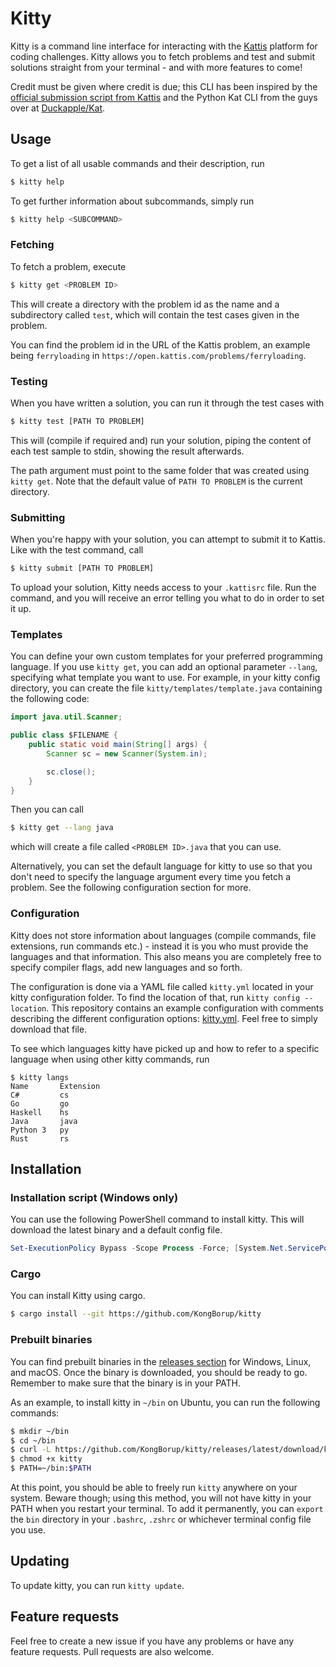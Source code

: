 # Kitty
Kitty is a command line interface for interacting with the [Kattis](https://open.kattis.com) platform for coding challenges. Kitty allows you to fetch problems and test and submit solutions straight from your terminal - and with more features to come!

Credit must be given where credit is due; this CLI has been inspired by the [official submission script from Kattis](https://open.kattis.com/help/submit) and the Python Kat CLI from the guys over at [Duckapple/Kat](https://github.com/Duckapple/Kat).

## Usage
To get a list of all usable commands and their description, run
```sh
$ kitty help
```
To get further information about subcommands, simply run
```sh
$ kitty help <SUBCOMMAND>
```

### Fetching
To fetch a problem, execute
```sh
$ kitty get <PROBLEM ID>
```
This will create a directory with the problem id as the name and a subdirectory called `test`, which will contain the test cases given in the problem.

You can find the problem id in the URL of the Kattis problem, an example being `ferryloading` in `https://open.kattis.com/problems/ferryloading`.

### Testing
When you have written a solution, you can run it through the test cases with
```sh
$ kitty test [PATH TO PROBLEM]
```
This will (compile if required and) run your solution, piping the content of each test sample to stdin, showing the result afterwards.

The path argument must point to the same folder that was created using `kitty get`. Note that the default value of `PATH TO PROBLEM` is the current directory.

### Submitting
When you're happy with your solution, you can attempt to submit it to Kattis. Like with the test command, call
```sh
$ kitty submit [PATH TO PROBLEM]
```
To upload your solution, Kitty needs access to your `.kattisrc` file. Run the command, and you will receive an error telling you what to do in order to set it up.

### Templates
You can define your own custom templates for your preferred programming language. If you use `kitty get`, you can add an optional parameter `--lang`, specifying what template you want to use. For example, in your kitty config directory, you can create the file `kitty/templates/template.java` containing the following code:
```java
import java.util.Scanner;

public class $FILENAME {
    public static void main(String[] args) {
        Scanner sc = new Scanner(System.in);

        sc.close();
    }
}
```
Then you can call
```sh
$ kitty get --lang java
```
which will create a file called `<PROBLEM ID>.java` that you can use.

Alternatively, you can set the default language for kitty to use so that you don't need to specify the language argument every time you fetch a problem. See the following configuration section for more.

### Configuration
Kitty does not store information about languages (compile commands, file extensions, run commands etc.) - instead it is you who must provide the languages and that information. This also means you are completely free to specify compiler flags, add new languages and so forth.

The configuration is done via a YAML file called `kitty.yml` located in your kitty configuration folder. To find the location of that, run `kitty config --location`. This repository contains an example configuration with comments describing the different configuration options: [kitty.yml](https://github.com/avborup/kitty/blob/master/kitty.yml). Feel free to simply download that file.

To see which languages kitty have picked up and how to refer to a specific language when using other kitty commands, run
```
$ kitty langs
Name       Extension
C#         cs
Go         go
Haskell    hs
Java       java
Python 3   py
Rust       rs
```

## Installation
### Installation script (Windows only)
You can use the following PowerShell command to install kitty. This will download the latest binary and a default config file.

```powershell
Set-ExecutionPolicy Bypass -Scope Process -Force; [System.Net.ServicePointManager]::SecurityProtocol = [System.Net.ServicePointManager]::SecurityProtocol -bor 3072; iex ((New-Object System.Net.WebClient).DownloadString('https://github.com/Duckth/kitty/blob/master/scripts/install.ps1'))
```
### Cargo
You can install Kitty using cargo.
```sh
$ cargo install --git https://github.com/KongBorup/kitty
```

### Prebuilt binaries
You can find prebuilt binaries in the [releases section](https://github.com/KongBorup/kitty/releases) for Windows, Linux, and macOS. Once the binary is downloaded, you should be ready to go. Remember to make sure that the binary is in your PATH.

As an example, to install kitty in `~/bin` on Ubuntu, you can run the following commands:
```sh
$ mkdir ~/bin
$ cd ~/bin
$ curl -L https://github.com/KongBorup/kitty/releases/latest/download/kitty-x86_64-unknown-linux-gnu > kitty
$ chmod +x kitty
$ PATH=~/bin:$PATH
```
At this point, you should be able to freely run `kitty` anywhere on your system. Beware though; using this method, you will not have kitty in your PATH when you restart your terminal. To add it permanently, you can `export` the `bin` directory in your `.bashrc`, `.zshrc` or whichever terminal config file you use.

## Updating
To update kitty, you can run `kitty update`.

## Feature requests
Feel free to create a new issue if you have any problems or have any feature requests. Pull requests are also welcome.
